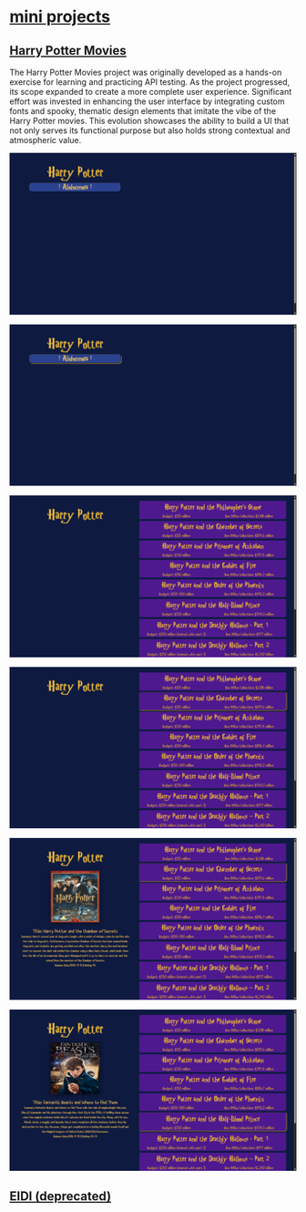 # [mini projects](https://minuwu.github.io/miniprojects/potter/)
<!-- # [mini projects](https://minuwu.github.io/miniprojects/) -->

## [Harry Potter Movies](https://minuwu.github.io/miniprojects/potter/)
<!-- ### Short Description

This project was initially created to practice API testing but evolved into a themed web application. It features custom fonts and UI elements designed to capture the spooky vibe of the Harry Potter movies, demonstrating a UI that strongly reflects its context.

### Long Description -->

The Harry Potter Movies project was originally developed as a hands-on exercise for learning and practicing API testing. As the project progressed, its scope expanded to create a more complete user experience. Significant effort was invested in enhancing the user interface by integrating custom fonts and spooky, thematic design elements that imitate the vibe of the Harry Potter movies. This evolution showcases the ability to build a UI that not only serves its functional purpose but also holds strong contextual and atmospheric value.

<div align="center">

![HPM-app](https://raw.githubusercontent.com/minuwu/miniprojects/refs/heads/main/gitAssets/(455).png)

![HPM-app](https://raw.githubusercontent.com/minuwu/miniprojects/refs/heads/main/gitAssets/(456).png)

![HPM-app](https://raw.githubusercontent.com/minuwu/miniprojects/refs/heads/main/gitAssets/(457).png)

![HPM-app](https://raw.githubusercontent.com/minuwu/miniprojects/refs/heads/main/gitAssets/(458).png)

![HPM-app](https://raw.githubusercontent.com/minuwu/miniprojects/refs/heads/main/gitAssets/(459).png)

![HPM-app](https://raw.githubusercontent.com/minuwu/miniprojects/refs/heads/main/gitAssets/(460).png)


</div>

## [EIDI (deprecated)](https://minuwu.github.io/miniprojects/eidi/index.html)
